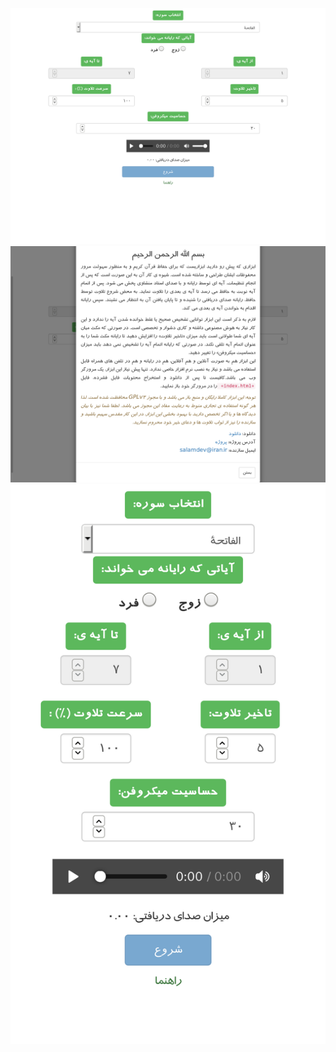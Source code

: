 ![Alt text](screenshot2.png?raw=true)
![Alt text](screenshot3.png?raw=true)
![Alt text](screenshot1.png?raw=true)
